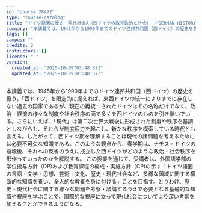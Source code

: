 ```yaml
---
id: "course:28472"
type: "course-catalog"
title: "ドイツ語圏の歴史・現代社会A（西ドイツの政党政治と社会） ／GERMAN HISTORY AND CONTEMPORARY SOCIETY A"
summary: "本講義では、1945年から1990年までのドイツ連邦共和国（西ドイツ）の歴史を扱う。「西ドイツ」を限定的に捉えれば、東西ドイツの統一によりすでに存在しない過去の国家であるが、現在の再統一されたドイツはその名称だけでなく、政治・経済の様々な制…"
tags: []
campus: ""
credits: 2
instructors: []
license: " "
version:
  created_at: "2025-10-09T03:48:57Z"
  updated_at: "2025-10-09T03:48:57Z"
---
```


本講義では、1945年から1990年までのドイツ連邦共和国（西ドイツ）の歴史を扱う。「西ドイツ」を限定的に捉えれば、東西ドイツの統一によりすでに存在しない過去の国家であるが、現在の再統一されたドイツはその名称だけでなく、政治・経済の様々な制度や社会秩序の面で多くを西ドイツのものを引き継いでいる。さらにいえば、「現代」は第二次世界大戦後に形成された制度や秩序を基調としながらも、それらが制度疲労を起こし、新たな秩序を模索している時代とも言える。したがって、西ドイツ期を理解することは現代の諸問題を考えるためには必要不可欠な知識である。このような観点から、春学期は、ナチス・ドイツの崩壊後、それへの反省のうえに成立した西ドイツがどのような政治・社会秩序を形作っていったのかを解説する。 この授業を通じて、受講者は、外国語学部の学位授与方針（DP)および教育課程の編成・実施方針（CP)の示す「ドイツ語圏の言語・文学・思想、芸術・文化、歴史・現代社会など、多様な領域に関する横断的な知識を養い、全人的な教養を身に付ける」ことを目指す。とりわけ、歴史・現代社会に関する様々な問題を考察・議論するうえで必要となる基礎的な知識や視座を学ぶことで、国際的な視座に立って現代社会についてより深い考察を加えることができるようになる。
